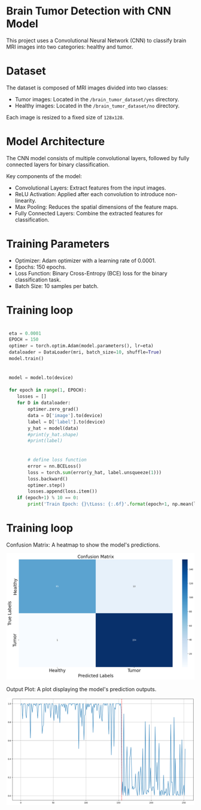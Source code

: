 # Brain Tumor Detection with CNN Model

This project uses a Convolutional Neural Network (CNN) to classify brain MRI images into two categories: healthy and tumor.

# Dataset
The dataset is composed of MRI images divided into two classes:
- Tumor images: Located in the `/brain_tumor_dataset/yes` directory.
- Healthy images: Located in the `/brain_tumor_dataset/no` directory.

Each image is resized to a fixed size of `128x128`.

# Model Architecture
The CNN model consists of multiple convolutional layers, followed by fully connected layers for binary classification.

Key components of the model:
- Convolutional Layers: Extract features from the input images.
- ReLU Activation: Applied after each convolution to introduce non-linearity.
- Max Pooling: Reduces the spatial dimensions of the feature maps.
- Fully Connected Layers: Combine the extracted features for classification.

# Training Parameters
- Optimizer: Adam optimizer with a learning rate of 0.0001.
- Epochs: 150 epochs.
- Loss Function: Binary Cross-Entropy (BCE) loss for the binary classification task.
- Batch Size: 10 samples per batch.



# Training loop
```python

 eta = 0.0001
 EPOCH = 150
 optimer = torch.optim.Adam(model.parameters(), lr=eta)
 dataloader = DataLoader(mri, batch_size=10, shuffle=True)
 model.train()


 model = model.to(device)

 for epoch in range(1, EPOCH):
    losses = []
    for D in dataloader:
        optimer.zero_grad()
        data = D['image'].to(device)
        label = D['label'].to(device)
        y_hat = model(data)
        #print(y_hat.shape)
        #print(label)


        # define loss function
        error = nn.BCELoss()
        loss = torch.sum(error(y_hat, label.unsqueeze(1)))
        loss.backward()
        optimer.step()
        losses.append(loss.item())
    if (epoch+1) % 10 == 0:
        print('Train Epoch: {}\tLoss: {:.6f}'.format(epoch+1, np.mean(losses)))

```

# Training loop
Confusion Matrix: A heatmap to show the model's predictions.

![Confusion matrix](Assets/CFmatix.png)

Output Plot: A plot displaying the model's prediction outputs.

![Accuracy](Assets/modelaccuracy.png)







